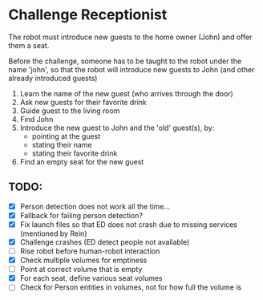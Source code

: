 # Challenge Receptionist

The robot must introduce new guests to the home owner (John) and offer them a seat.

Before the challenge, someone has to be taught to the robot under the name 'john',
so that the robot will introduce new guests to John (and other already introduced guests)

1. Learn the name of the new guest (who arrives through the door)
2. Ask new guests for their favorite drink
3. Guide guest to the living room
4. Find John
5. Introduce the new guest to John and the 'old' guest(s), by:
    - pointing at the guest
    - stating their name
    - stating their favorite drink
6. Find an empty seat for the new guest

## TODO:
- [x] Person detection does not work all the time...
- [x] Fallback for failing person detection?
- [x] Fix launch files so that ED does not crash due to missing services (mentioned by Rein)
- [x] Challenge crashes (ED detect people not available)
- [ ] Rise robot before human-robot interaction
- [x] Check multiple volumes for emptiness
- [ ] Point at correct volume that is empty
- [x] For each seat, define various seat volumes
- [ ] Check for Person entities in volumes, not for how full the volume is
